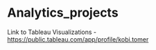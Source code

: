 # Analytics_projects
Link to Tableau Visualizations - https://public.tableau.com/app/profile/kobi.tomer
